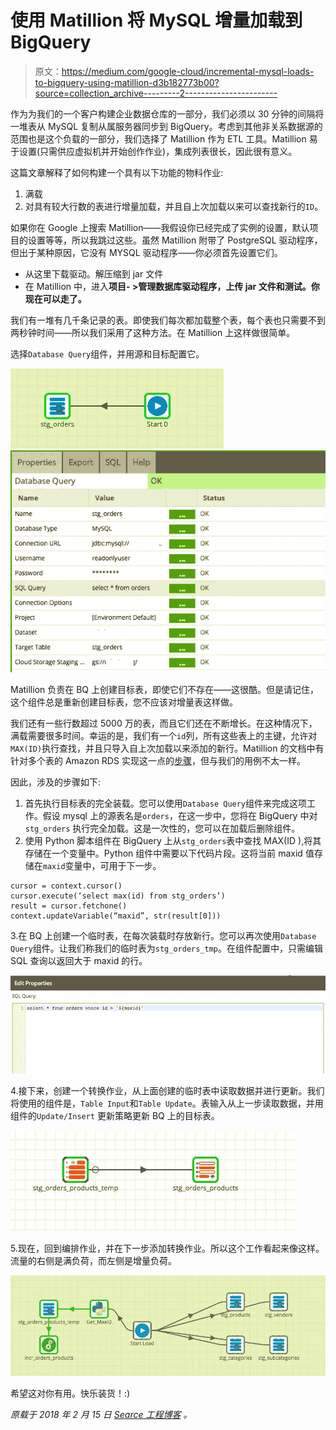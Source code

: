 # 使用 Matillion 将 MySQL 增量加载到 BigQuery

> 原文：<https://medium.com/google-cloud/incremental-mysql-loads-to-bigquery-using-matillion-d3b182773b00?source=collection_archive---------2----------------------->

作为为我们的一个客户构建企业数据仓库的一部分，我们必须以 30 分钟的间隔将一堆表从 MySQL 复制从属服务器同步到 BigQuery。考虑到其他非关系数据源的范围也是这个负载的一部分，我们选择了 Matillion 作为 ETL 工具。Matillion 易于设置(只需供应虚拟机并开始创作作业)，集成列表很长，因此很有意义。

这篇文章解释了如何构建一个具有以下功能的物料作业:

1.  满载
2.  对具有较大行数的表进行增量加载，并且自上次加载以来可以查找新行的`ID`。

如果你在 Google 上搜索 Matillion——我假设你已经完成了实例的设置，默认项目的设置等等，所以我跳过这些。虽然 Matillion 附带了 PostgreSQL 驱动程序，但出于某种原因，它没有 MYSQL 驱动程序——你必须首先设置它们。

*   从这里下载驱动。解压缩到 jar 文件
*   在 Matillion 中，进入**项目- >管理数据库驱动程序，**上传 jar 文件和**测试。你现在可以走了。**

我们有一堆有几千条记录的表。即使我们每次都加载整个表，每个表也只需要不到两秒钟时间——所以我们采用了这种方法。在 Matillion 上这样做很简单。

选择`Database Query`组件，并用源和目标配置它。

![](img/2ec52e2dbe8b8e0300857617cfb275be.png)![](img/fd24c79b34ab62dc14b37b1831370e63.png)

Matillion 负责在 BQ 上创建目标表，即使它们不存在——这很酷。但是请记住，这个组件总是重新创建目标表，您不应该对增量表这样做。

我们还有一些行数超过 5000 万的表，而且它们还在不断增长。在这种情况下，满载需要很多时间。幸运的是，我们有一个`id`列，所有这些表上的主键，允许对`MAX(ID)`执行查找，并且只导入自上次加载以来添加的新行。Matillion 的文档中有针对多个表的 Amazon RDS 实现这一点的[步骤](https://redshiftsupport.matillion.com/customer/en/portal/articles/2506598-incremental-or-high-watermark-data-loading)，但与我们的用例不太一样。

因此，涉及的步骤如下:

1.  首先执行目标表的完全装载。您可以使用`Database Query`组件来完成这项工作。假设 mysql 上的源表名是`orders`，在这一步中，您将在 BigQuery 中对`stg_orders` 执行完全加载。这是一次性的，您可以在加载后删除组件。
2.  使用 Python 脚本组件在 BigQuery 上从`stg_orders`表中查找 MAX(ID ),将其存储在一个变量中。Python 组件中需要以下代码片段。这将当前 maxid 值存储在`maxid`变量中，可用于下一步。

```
cursor = context.cursor()
cursor.execute(‘select max(id) from stg_orders’)
result = cursor.fetchone()
context.updateVariable(“maxid”, str(result[0]))
```

3.在 BQ 上创建一个临时表，在每次装载时存放新行。您可以再次使用`Database Query`组件。让我们称我们的临时表为`stg_orders_tmp`。在组件配置中，只需编辑 SQL 查询以返回大于 maxid 的行。

![](img/c628838ba474d08c6488210c070473fc.png)

4.接下来，创建一个转换作业，从上面创建的临时表中读取数据并进行更新。我们将使用的组件是，`Table Input`和`Table Update`。表输入从上一步读取数据，并用组件的`Update/Insert` 更新策略更新 BQ 上的目标表。

![](img/995983926d05aa5ab30facee5771a41f.png)

5.现在，回到编排作业，并在下一步添加转换作业。所以这个工作看起来像这样。流量的右侧是满负荷，而左侧是增量负荷。

![](img/4ccc6e33ae8afd238bf30999c90f2e4a.png)

希望这对你有用。快乐装货！:)

*原载于 2018 年 2 月 15 日* [*Searce 工程博客*](/searce/incremental-mysql-loads-to-bigquery-using-matillion-d496b021e903) *。*
